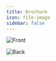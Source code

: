 ```yaml
---
title: Brochure
icon: file-image
sidebar: false
---
```


![Front](/assets/image/brochure1.png)

![Back](/assets/image/brochure2.png)
